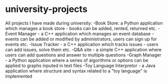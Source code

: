 # university-projects
All projects I have made during university:
-Book Store: a Python application which manages a book store - books can be added, rented, returned etc.
-Event Manager - a C++ application which manages an event database - events can be added or modified by administrators, users can sign up for events etc.
-Issue Tracker - a C++ application which tracks issues - users can add issues, solve them etc.
-Q&A site - a simple C++ application where users can add questions and answer to multiple questions
-Graph Manager - a Python application where a series of algorithms or options can be applied to graphs inputed in text files
-Toy Language Interpretor - a Java application where structure and syntax related to a "toy language" is implemented
